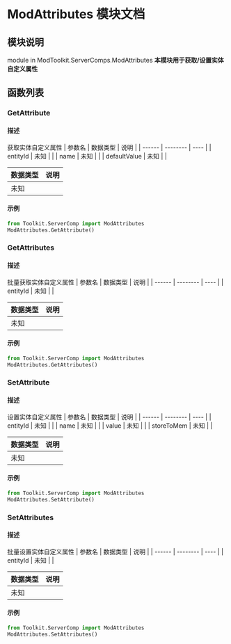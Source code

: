 # ModAttributes 模块文档

## 模块说明
module in ModToolkit.ServerComps.ModAttributes
**本模块用于获取/设置实体自定义属性**

## 函数列表
### GetAttribute
#### 描述
获取实体自定义属性
| 参数名 | 数据类型 | 说明 |
| ------ | -------- | ---- |
| entityId | 未知 |  |
| name | 未知 |  |
| defaultValue | 未知 |  |

| 数据类型 | 说明 |
| -------- | ---- |
| 未知 |  |

#### 示例
```python
from Toolkit.ServerComp import ModAttributes
ModAttributes.GetAttribute()
```


### GetAttributes
#### 描述
批量获取实体自定义属性
| 参数名 | 数据类型 | 说明 |
| ------ | -------- | ---- |
| entityId | 未知 |  |

| 数据类型 | 说明 |
| -------- | ---- |
| 未知 |  |

#### 示例
```python
from Toolkit.ServerComp import ModAttributes
ModAttributes.GetAttributes()
```


### SetAttribute
#### 描述
设置实体自定义属性
| 参数名 | 数据类型 | 说明 |
| ------ | -------- | ---- |
| entityId | 未知 |  |
| name | 未知 |  |
| value | 未知 |  |
| storeToMem | 未知 |  |

| 数据类型 | 说明 |
| -------- | ---- |
| 未知 |  |

#### 示例
```python
from Toolkit.ServerComp import ModAttributes
ModAttributes.SetAttribute()
```


### SetAttributes
#### 描述
批量设置实体自定义属性
| 参数名 | 数据类型 | 说明 |
| ------ | -------- | ---- |
| entityId | 未知 |  |

| 数据类型 | 说明 |
| -------- | ---- |
| 未知 |  |

#### 示例
```python
from Toolkit.ServerComp import ModAttributes
ModAttributes.SetAttributes()
```

